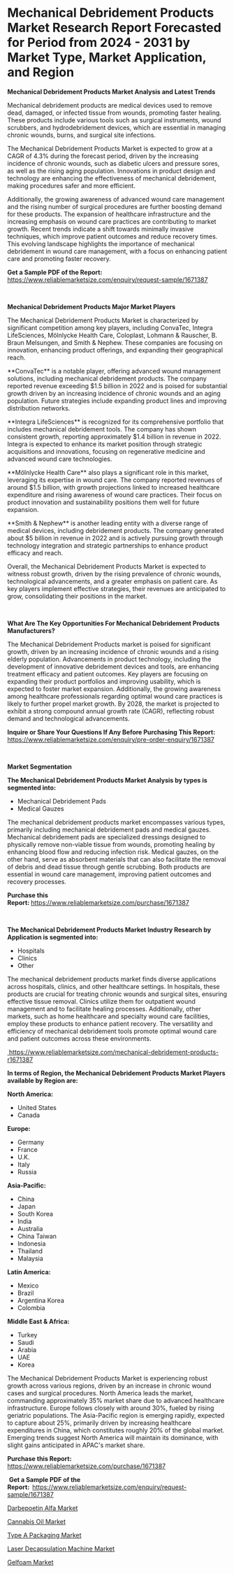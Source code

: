 <p><h1>Mechanical Debridement Products Market Research Report Forecasted for Period from 2024 -  2031 by Market Type, Market Application, and Region</h1></p><p><strong>Mechanical Debridement Products Market Analysis and Latest Trends</strong></p>
<p><p>Mechanical debridement products are medical devices used to remove dead, damaged, or infected tissue from wounds, promoting faster healing. These products include various tools such as surgical instruments, wound scrubbers, and hydrodebridement devices, which are essential in managing chronic wounds, burns, and surgical site infections.</p><p>The Mechanical Debridement Products Market is expected to grow at a CAGR of 4.3% during the forecast period, driven by the increasing incidence of chronic wounds, such as diabetic ulcers and pressure sores, as well as the rising aging population. Innovations in product design and technology are enhancing the effectiveness of mechanical debridement, making procedures safer and more efficient. </p><p>Additionally, the growing awareness of advanced wound care management and the rising number of surgical procedures are further boosting demand for these products. The expansion of healthcare infrastructure and the increasing emphasis on wound care practices are contributing to market growth. Recent trends indicate a shift towards minimally invasive techniques, which improve patient outcomes and reduce recovery times. This evolving landscape highlights the importance of mechanical debridement in wound care management, with a focus on enhancing patient care and promoting faster recovery.</p></p>
<p><strong>Get a Sample PDF of the Report:&nbsp;</strong> <a href="https://www.reliablemarketsize.com/enquiry/request-sample/1671387?utm_campaign=1885&utm_medium=2&utm_source=Github&utm_content=ia&utm_term=20122024&utm_id=mechanical-debridement-products">https://www.reliablemarketsize.com/enquiry/request-sample/1671387</a></p>
<p>&nbsp;</p>
<p><strong>Mechanical Debridement Products Major Market Players</strong></p>
<p><p>The Mechanical Debridement Products Market is characterized by significant competition among key players, including ConvaTec, Integra LifeSciences, Mölnlycke Health Care, Coloplast, Lohmann & Rauscher, B. Braun Melsungen, and Smith & Nephew. These companies are focusing on innovation, enhancing product offerings, and expanding their geographical reach.</p><p>**ConvaTec** is a notable player, offering advanced wound management solutions, including mechanical debridement products. The company reported revenue exceeding $1.5 billion in 2022 and is poised for substantial growth driven by an increasing incidence of chronic wounds and an aging population. Future strategies include expanding product lines and improving distribution networks.</p><p>**Integra LifeSciences** is recognized for its comprehensive portfolio that includes mechanical debridement tools. The company has shown consistent growth, reporting approximately $1.4 billion in revenue in 2022. Integra is expected to enhance its market position through strategic acquisitions and innovations, focusing on regenerative medicine and advanced wound care technologies.</p><p>**Mölnlycke Health Care** also plays a significant role in this market, leveraging its expertise in wound care. The company reported revenues of around $1.5 billion, with growth projections linked to increased healthcare expenditure and rising awareness of wound care practices. Their focus on product innovation and sustainability positions them well for future expansion.</p><p>**Smith & Nephew** is another leading entity with a diverse range of medical devices, including debridement products. The company generated about $5 billion in revenue in 2022 and is actively pursuing growth through technology integration and strategic partnerships to enhance product efficacy and reach.</p><p>Overall, the Mechanical Debridement Products Market is expected to witness robust growth, driven by the rising prevalence of chronic wounds, technological advancements, and a greater emphasis on patient care. As key players implement effective strategies, their revenues are anticipated to grow, consolidating their positions in the market.</p></p>
<p>&nbsp;</p>
<p><strong>What Are The Key Opportunities For Mechanical Debridement Products Manufacturers?</strong></p>
<p><p>The Mechanical Debridement Products market is poised for significant growth, driven by an increasing incidence of chronic wounds and a rising elderly population. Advancements in product technology, including the development of innovative debridement devices and tools, are enhancing treatment efficacy and patient outcomes. Key players are focusing on expanding their product portfolios and improving usability, which is expected to foster market expansion. Additionally, the growing awareness among healthcare professionals regarding optimal wound care practices is likely to further propel market growth. By 2028, the market is projected to exhibit a strong compound annual growth rate (CAGR), reflecting robust demand and technological advancements.</p></p>
<p><strong>Inquire or Share Your Questions If Any Before Purchasing This Report:</strong> <a href="https://www.reliablemarketsize.com/enquiry/pre-order-enquiry/1671387?utm_campaign=1885&utm_medium=2&utm_source=Github&utm_content=ia&utm_term=20122024&utm_id=mechanical-debridement-products">https://www.reliablemarketsize.com/enquiry/pre-order-enquiry/1671387</a></p>
<p>&nbsp;</p>
<p><strong>Market Segmentation</strong></p>
<p><strong>The Mechanical Debridement Products Market Analysis by types is segmented into:</strong></p>
<p><ul><li>Mechanical Debridement Pads</li><li>Medical Gauzes</li></ul></p>
<p><p>The mechanical debridement products market encompasses various types, primarily including mechanical debridement pads and medical gauzes. Mechanical debridement pads are specialized dressings designed to physically remove non-viable tissue from wounds, promoting healing by enhancing blood flow and reducing infection risk. Medical gauzes, on the other hand, serve as absorbent materials that can also facilitate the removal of debris and dead tissue through gentle scrubbing. Both products are essential in wound care management, improving patient outcomes and recovery processes.</p></p>
<p><strong>Purchase this Report:&nbsp;</strong><a href="https://www.reliablemarketsize.com/purchase/1671387?utm_campaign=1885&utm_medium=2&utm_source=Github&utm_content=ia&utm_term=20122024&utm_id=mechanical-debridement-products">https://www.reliablemarketsize.com/purchase/1671387</a></p>
<p>&nbsp;</p>
<p><strong>The Mechanical Debridement Products Market Industry Research by Application is segmented into:</strong></p>
<p><ul><li>Hospitals</li><li>Clinics</li><li>Other</li></ul></p>
<p><p>The mechanical debridement products market finds diverse applications across hospitals, clinics, and other healthcare settings. In hospitals, these products are crucial for treating chronic wounds and surgical sites, ensuring effective tissue removal. Clinics utilize them for outpatient wound management and to facilitate healing processes. Additionally, other markets, such as home healthcare and specialty wound care facilities, employ these products to enhance patient recovery. The versatility and efficiency of mechanical debridement tools promote optimal wound care and patient outcomes across these environments.</p></p>
<p><a href="https://www.reliablemarketsize.com/mechanical-debridement-products-r1671387?utm_campaign=1885&utm_medium=2&utm_source=Github&utm_content=ia&utm_term=20122024&utm_id=mechanical-debridement-products">&nbsp;https://www.reliablemarketsize.com/mechanical-debridement-products-r1671387</a></p>
<p><strong>In terms of Region, the Mechanical Debridement Products Market Players available by Region are:</strong></p>
<p>
    <p> <strong> North America: </strong>
        <ul>
            <li>United States</li>
            <li>Canada</li>
        </ul>
        </p> 
    <p> <strong> Europe: </strong>
        <ul>
            <li>Germany</li>
            <li>France</li>
            <li>U.K.</li>
            <li>Italy</li>
            <li>Russia</li>
        </ul>
        </p> 
    <p> <strong> Asia-Pacific: </strong>
        <ul>
            <li>China</li>
            <li>Japan</li>
            <li>South Korea</li>
            <li>India</li>
            <li>Australia</li>
            <li>China Taiwan</li>
            <li>Indonesia</li>
            <li>Thailand</li>
            <li>Malaysia</li>
        </ul>
        </p> 
    <p> <strong> Latin America: </strong>
        <ul>
            <li>Mexico</li>
            <li>Brazil</li>
            <li>Argentina Korea</li>
            <li>Colombia</li>
        </ul>
        </p> 
    <p> <strong> Middle East & Africa: </strong>
        <ul>
            <li>Turkey</li>
            <li>Saudi</li>
            <li>Arabia</li>
            <li>UAE</li>
            <li>Korea</li>
        </ul>
    </p>
    </p>
<p><p>The Mechanical Debridement Products Market is experiencing robust growth across various regions, driven by an increase in chronic wound cases and surgical procedures. North America leads the market, commanding approximately 35% market share due to advanced healthcare infrastructure. Europe follows closely with around 30%, fueled by rising geriatric populations. The Asia-Pacific region is emerging rapidly, expected to capture about 25%, primarily driven by increasing healthcare expenditures in China, which constitutes roughly 20% of the global market. Emerging trends suggest North America will maintain its dominance, with slight gains anticipated in APAC's market share.</p></p>
<p><strong>Purchase this Report: </strong><a href="https://www.reliablemarketsize.com/purchase/1671387?utm_campaign=1885&utm_medium=2&utm_source=Github&utm_content=ia&utm_term=20122024&utm_id=mechanical-debridement-products">https://www.reliablemarketsize.com/purchase/1671387</a></p>
<p>&nbsp;<strong>Get a Sample PDF of the Report:&nbsp;&nbsp;</strong><a href="https://www.reliablemarketsize.com/enquiry/request-sample/1671387?utm_campaign=1885&utm_medium=2&utm_source=Github&utm_content=ia&utm_term=20122024&utm_id=mechanical-debridement-products">https://www.reliablemarketsize.com/enquiry/request-sample/1671387</a></p>
<p><strong></strong></p>
<p><p><a href="https://www.linkedin.com/pulse/darbepoetin-alfa-market-analysis-industry-forecast-93e0c?utm_campaign=1885&utm_medium=2&utm_source=Github&utm_content=ia&utm_term=20122024&utm_id=mechanical-debridement-products">Darbepoetin Alfa Market</a></p><p><a href="https://www.linkedin.com/pulse/unlock-vital-data-cannabis-oil-market-financial-summary-shareholding-03gsc?utm_campaign=1885&utm_medium=2&utm_source=Github&utm_content=ia&utm_term=20122024&utm_id=mechanical-debridement-products">Cannabis Oil Market</a></p><p><a href="https://www.linkedin.com/pulse/type-packaging-market-research-report-identifying-challenges-al2af?utm_campaign=1885&utm_medium=2&utm_source=Github&utm_content=ia&utm_term=20122024&utm_id=mechanical-debridement-products">Type A Packaging Market</a></p><p><a href="https://github.com/boydstunlon74/Market-Research-Report-List-1/blob/main/laser-decapsulation-machine-market.md?utm_campaign=1885&utm_medium=2&utm_source=Github&utm_content=ia&utm_term=20122024&utm_id=mechanical-debridement-products">Laser Decapsulation Machine Market</a></p><p><a href="https://www.linkedin.com/pulse/revenue-analysis-gelfoam-market-projected-58-cagr-nzlkc?utm_campaign=1885&utm_medium=2&utm_source=Github&utm_content=ia&utm_term=20122024&utm_id=mechanical-debridement-products">Gelfoam Market</a></p></p>